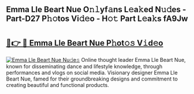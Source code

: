 ## Emma Lle Beart Nue O𝚗𝚕yf𝚊ns L𝚎a𝚔ed N𝚞𝚍es - Part-D27 P𝚑𝚘tos Vi𝚍𝚎o - H𝚘𝚝 Part L𝚎a𝚔s fA9Jw

# <h2><a href="http://kff35l.oniu.top/?m=Emma+Lle+Beart+Nue">🔗👉 🔴 Emma Lle Beart Nue P𝚑ot𝚘𝚜 V𝚒d𝚎o</a></h2>

[![Emma Lle Beart Nue Nu𝚍e𝚜](https://i.imgur.com/0qMVB7G.gif)](http://kff35l.oniu.top/?m=Emma+Lle+Beart+Nue)
Online thought leader Emma Lle Beart Nue, known for disseminating dance and lifestyle knowledge, through performances and vlogs on social media. Visionary designer Emma Lle Beart Nue, famed for their groundbreaking designs and commitment to creating beautiful and functional products.  
